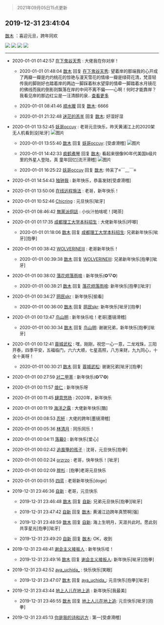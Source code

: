 > 2021年09月05日15点更新
<link rel="stylesheet" href="https://cdn.jsdelivr.net/gh/taotie6/sampleJSON@main/css/photo_show.css">


 ## 2019-12-31 23:41:04 

 [㪚木](https://www.coolapk.com/feed/15661401?shareKey=OGVhM2NjNmVjYWZlNjEzMTc1MTQ~) ：喜迎元旦，跨年同欢 

<div class="album">
<img class="img-item" src="https://image.coolapk.com/feed/2019/1231/23/1081091_6a2aa33d_6348_15@672x378.gif" />
<img class="img-item" src="https://image.coolapk.com/feed/2019/1231/23/1081091_99f724f6_6348_1499@640x368.gif" />
<img class="img-item" src="https://image.coolapk.com/feed/2019/1231/23/1081091_a0b39e54_6348_1497@640x368.gif" />
<img class="img-item" src="https://image.coolapk.com/feed/2019/1231/23/1081091_aa9a9cc1_6348_1495@640x368.gif" />
</div>

 ------- 

- 2020-01-01 01:42:57 [在下鬼谷天秀](uid=1463562) : 大佬我在你对岸！ 

    - 2020-01-01 01:48:04 [㪚木](uid=1081091) 回复 [在下鬼谷天秀](uid=1463562): 望着岸的那端我的心开成了两瓣一瓣是灼灼桃花的惊艳与漫天雪花的情缘一瓣是绿荷花清，梵音轻传我的脚刚好也踏着岸的两边一脚踩着秋水望穿的情牵一脚踏着水月镜花的佛线而我的倒影则飘落在岸的中间不离不偏——心啊！何时才能靠岸？我看见岸的那边红尘是一汪清醇的泉.. <a href="/feed/replyList?id=103721358">查看更多</a> 

    - 2020-01-01 08:41:46 [顺水暖](uid=2030768) 回复 [㪚木](uid=1081091): 6666 

    - 2020-01-01 21:32:48 [迷茫的羔羊](uid=968063) 回复 [㪚木](uid=1081091): 好湿好湿 

- 2020-01-01 13:52:45 [妖哥occuy](uid=1388591) : 老哥元旦快乐，昨天黄浦江上的2020架无人机看到没[呲牙] ![图片](https://image.coolapk.com/feed/2020/0101/13/1388591_f587442c_7962_5276@3325x2494.jpeg)

    - 2020-01-01 13:55:40 [㪚木](uid=1081091) 回复 [妖哥occuy](uid=1388591): [受虐滑稽] ![图片](https://image.coolapk.com/feed/2020/0101/13/1081091_1dd44c7e_8137_5267@672x380.gif)

    - 2020-01-01 14:42:33 [疯鹤煮琴](uid=2148901) 回复 [㪚木](uid=1081091): 看起来很像90年代美国b级片里的外星人登陆，真 童年回忆[流汗滑稽] ![图片](https://image.coolapk.com/feed/2020/0101/14/2148901_1a0bfa6e_0952_3725@600x600.jpeg)

    - 2020-01-01 16:25:22 [妖哥occuy](uid=1388591) 回复 [㪚木](uid=1081091): 帅呆了≡￣﹏￣≡ 

- 2020-01-01 14:54:43 [独钟我](uid=1394343) : 新年快乐，恭喜发财[受虐滑稽] 

- 2020-01-01 13:50:06 [在线远程施法](uid=2667831) : 老哥，新年快乐！ 

- 2020-01-01 10:52:46 [Chicring](uid=1426054) : 元旦快乐[呲牙] 

- 2020-01-01 08:46:42 [無黨派侗誌](uid=963651) : 小伙汁拍啥呢！[喝茶] 

- 2020-01-01 01:17:35 [成都理工大学本科招生](uid=1080942) : 大佬新年快乐[哼唧] 

    - 2020-01-01 01:18:06 [㪚木](uid=1081091) 回复 [成都理工大学本科招生](uid=1080942): 兄弟新年快乐[呲牙][抱拳] 

- 2020-01-01 00:38:42 [WOLVERINEIII](uid=708690) : 老哥新年快乐！ 

    - 2020-01-01 00:39:38 [㪚木](uid=1081091) 回复 [WOLVERINEIII](uid=708690): 兄弟新年快乐[抱拳][呲牙] 

- 2020-01-01 00:38:02 [落花烬落雨啼](uid=1966083) : 新年快乐(✪▽✪) 

    - 2020-01-01 00:38:21 [㪚木](uid=1081091) 回复 [落花烬落雨啼](uid=1966083): 新年快乐[抱拳][呲牙] 

- 2020-01-01 00:34:27 [网民skr](uid=2572355) : 新年快乐[偷看] 

    - 2020-01-01 00:36:00 [㪚木](uid=1081091) 回复 [网民skr](uid=2572355): 新年快乐[呲牙][抱拳] 

- 2020-01-01 00:13:47 [鸟山明](uid=639898) : 新年快乐哈！老哥[墨镜滑稽] 

    - 2020-01-01 00:30:34 [㪚木](uid=1081091) 回复 [鸟山明](uid=639898): 谢谢兄弟，新年快乐[抱拳][呲牙] 

- 2020-01-01 00:12:41 [蓉城武松](uid=2335991) : 嘿，刚刚，祝您一心一意，二龙戏珠，三阳开泰，四季平安，五福临门，六六大顺，七星高照，八方来财，九九同心，十全十美呀！ 

    - 2020-01-01 00:30:21 [㪚木](uid=1081091) 回复 [蓉城武松](uid=2335991): 谢谢兄弟[呲牙][抱拳] 

- 2020-01-01 00:27:59 [对二甲苯](uid=2184595) : 新年快乐(✪▽✪) 

- 2020-01-01 00:11:57 [烺仁](uid=2489352) : 新年快乐呀 

- 2020-01-01 00:11:45 [肆意悠扬](uid=1097678) : 2020年，新年快乐 

- 2020-01-01 00:11:19 [海洋之露](uid=1111949) : 大佬新年快乐[酷] 

- 2020-01-01 00:08:53 [忍轩](uid=1249440) : 大佬的跨年[墨镜滑稽] 

- 2020-01-01 00:05:36 [林清月](uid=3083763) : 同乐同乐！ 

- 2020-01-01 00:04:11 [落幕0](uid=1382501) : 新年快乐[爱心] 

- 2020-01-01 00:02:42 [追風箏的孩子](uid=783549) : 沈哥，元旦快乐[抱拳] 

- 2020-01-01 00:02:24 [orzrzo](uid=1007653) : 老哥，快年快乐！[呲牙] 

- 2020-01-01 00:02:09 [胖杉](uid=679575) : [抱拳]老哥元旦快乐 

- 2020-01-01 00:01:55 [四蓝](uid=1080851) : 老哥新年快乐[doge] 

- 2019-12-31 23:46:36 [自新](uid=2031956) : 老哥，元旦快乐 

    - 2019-12-31 23:46:48 [㪚木](uid=1081091) 回复 [自新](uid=2031956): 兄弟元旦快乐[抱拳][呲牙] 

    - 2019-12-31 23:47:42 [自新](uid=2031956) 回复 [㪚木](uid=1081091): 黄浦江边跨年真赞啊[强] 

    - 2019-12-31 23:48:59 [㪚木](uid=1081091) 回复 [自新](uid=2031956): 海上生明月，天涯共此时。愿此刻共享星光[抱拳][呲牙] 

    - 2019-12-31 23:49:20 [自新](uid=2031956) 回复 [㪚木](uid=1081091): OK，收到 

- 2019-12-31 23:48:41 [谢会主义接扳人](uid=1096756) : 新年快乐哇！ 

    - 2019-12-31 23:49:16 [㪚木](uid=1081091) 回复 [谢会主义接扳人](uid=1096756): 新年快乐[呲牙][抱拳] 

- 2019-12-31 23:42:52 [aya_uchida_](uid=2474706) : 快乐快乐[笑眼] 

    - 2019-12-31 23:47:07 [㪚木](uid=1081091) 回复 [aya_uchida_](uid=2474706): 元旦快乐[抱拳][呲牙] 

- 2019-12-31 23:43:44 [地上人儿在地上追](uid=2763069) : 新年快乐[我最美] 

    - 2019-12-31 23:46:55 [㪚木](uid=1081091) 回复 [地上人儿在地上追](uid=2763069): 元旦快乐[呲牙][抱拳] 

- 2019-12-31 23:45:13 [你是我的诗和远方](uid=1715394) : 第一[受虐滑稽] 

